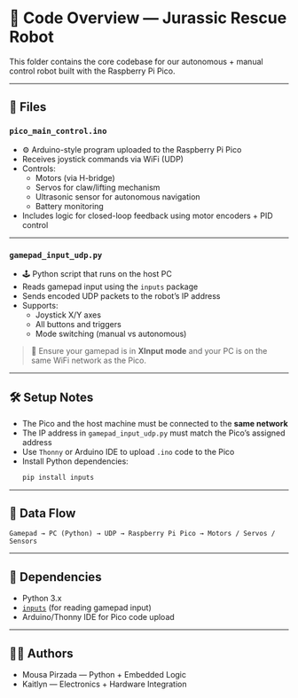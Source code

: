 # 🧠 Code Overview — Jurassic Rescue Robot

This folder contains the core codebase for our autonomous + manual control robot built with the Raspberry Pi Pico.

---

## 📂 Files

### `pico_main_control.ino`
- ⚙️ Arduino-style program uploaded to the Raspberry Pi Pico
- Receives joystick commands via WiFi (UDP)
- Controls:
  - Motors (via H-bridge)
  - Servos for claw/lifting mechanism
  - Ultrasonic sensor for autonomous navigation
  - Battery monitoring
- Includes logic for closed-loop feedback using motor encoders + PID control

---

### `gamepad_input_udp.py`
- 🕹️ Python script that runs on the host PC
- Reads gamepad input using the `inputs` package
- Sends encoded UDP packets to the robot’s IP address
- Supports:
  - Joystick X/Y axes
  - All buttons and triggers
  - Mode switching (manual vs autonomous)

> 🔧 Ensure your gamepad is in **XInput mode** and your PC is on the same WiFi network as the Pico.

---

## 🛠️ Setup Notes

- The Pico and the host machine must be connected to the **same network**
- The IP address in `gamepad_input_udp.py` must match the Pico’s assigned address
- Use `Thonny` or Arduino IDE to upload `.ino` code to the Pico
- Install Python dependencies:
  ```bash
  pip install inputs
  ```

---

## 🔄 Data Flow

```
Gamepad → PC (Python) → UDP → Raspberry Pi Pico → Motors / Servos / Sensors
```

---

## 📎 Dependencies

- Python 3.x
- [`inputs`](https://pypi.org/project/inputs/) (for reading gamepad input)
- Arduino/Thonny IDE for Pico code upload

---

## 👨‍💻 Authors

- Mousa Pirzada — Python + Embedded Logic
- Kaitlyn — Electronics + Hardware Integration

